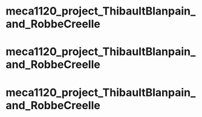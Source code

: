 # meca1120_project_ThibaultBlanpain_and_RobbeCreelle
# meca1120_project_ThibaultBlanpain_and_RobbeCreelle
# meca1120_project_ThibaultBlanpain_and_RobbeCreelle
